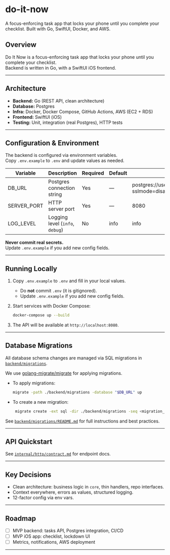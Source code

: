 # do-it-now
A focus-enforcing task app that locks your phone until you complete your checklist. Built with Go, SwiftUI, Docker, and AWS.

## Overview

Do It Now is a focus-enforcing task app that locks your phone until you complete your checklist.  
Backend is written in Go, with a SwiftUI iOS frontend.

---

## Architecture

- **Backend:** Go (REST API, clean architecture)
- **Database:** Postgres
- **Infra:** Docker, Docker Compose, GitHub Actions, AWS (EC2 + RDS)
- **Frontend:** SwiftUI (iOS)
- **Testing:** Unit, integration (real Postgres), HTTP tests

---

## Configuration & Environment

The backend is configured via environment variables.  
Copy `.env.example` to `.env` and update values as needed.

| Variable      | Description                        | Required | Default | Example Value                                         |
|---------------|------------------------------------|----------|---------|-------------------------------------------------------|
| DB_URL        | Postgres connection string         | Yes      | —       | postgres://user:password@localhost:5432/doitnow?sslmode=disable |
| SERVER_PORT   | HTTP server port                   | Yes      | —       | 8080                                                  |
| LOG_LEVEL     | Logging level (`info`, `debug`)    | No       | info    | info                                                  |


**Never commit real secrets.**  
Update `.env.example` if you add new config fields.

---

## Running Locally

1. Copy `.env.example` to `.env` and fill in your local values.
   - Do **not** commit `.env` (it is gitignored).
   - Update `.env.example` if you add new config fields.
   
2. Start services with Docker Compose:

   ```sh
   docker-compose up --build
   ```

3. The API will be available at `http://localhost:8080`.

---

## Database Migrations

All database schema changes are managed via SQL migrations in [`backend/migrations`](backend/migrations).

We use [golang-migrate/migrate](https://github.com/golang-migrate/migrate) for applying migrations.

- To apply migrations:  
  ```sh
  migrate -path ./backend/migrations -database "$DB_URL" up
   ```
- To create a new migration:
  ```sh
   migrate create -ext sql -dir ./backend/migrations -seq <migration_name>   
   ```

See [`backend/migrations/README.md`](backend/migrations/README.md) for full instructions and best practices.

---

## API Quickstart

See [`internal/http/contract.md`](backend/internal/http/contract.md) for endpoint docs.

---

## Key Decisions

- Clean architecture: business logic in `core`, thin handlers, repo interfaces.
- Context everywhere, errors as values, structured logging.
- 12-factor config via env vars.

---

## Roadmap

- [ ] MVP backend: tasks API, Postgres integration, CI/CD
- [ ] MVP iOS app: checklist, lockdown UI
- [ ] Metrics, notifications, AWS deployment

---
